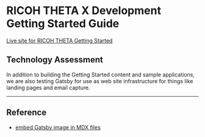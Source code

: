# RICOH THETA X Development Getting Started Guide

[Live site for RICOH THETA Getting Started](https://start.theta360.guide)

## Technology Assessment

In addition to building the Getting Started content and sample applications,
we are also testing Gatsby for use as web site infrastructure for things
like landing pages and email capture.

---

## Reference

* [embed Gatsby image in MDX files](https://www.gatsbyjs.com/blog/mdx-embedded-gatsby-image/)
